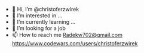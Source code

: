 - 👋 Hi, I’m @christoferzwirek
- 👀 I’m interested in ...
- 🌱 I’m currently learning ...
- 💞️ I’m looking for a job
- 📫 How to reach me Radekw702@gmail.com
https://www.codewars.com/users/christoferzwirek
<!---
christoferzwirek/christoferzwirek is a ✨ special ✨ repository because its `README.md` (this file) appears on your GitHub profile.
You can click the Preview link to take a look at your changes.
--->
